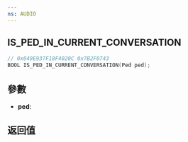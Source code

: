 ```yaml
---
ns: AUDIO
---
```

## IS_PED_IN_CURRENT_CONVERSATION

```c
// 0x049E937F18F4020C 0x7B2F0743
BOOL IS_PED_IN_CURRENT_CONVERSATION(Ped ped);
```


## 參數
* **ped**: 

## 返回值
